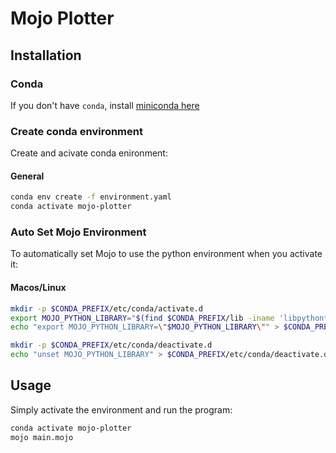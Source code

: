 # Mojo Plotter

## Installation

### Conda

If you don't have `conda`, install [miniconda here](https://docs.conda.io/projects/miniconda/en/latest/#quick-command-line-install)

### Create conda environment

Create and acivate conda enironment:

#### General

```bash
conda env create -f environment.yaml
conda activate mojo-plotter
```

### Auto Set Mojo Environment

To automatically set Mojo to use the python environment when you activate it:

#### Macos/Linux

```bash
mkdir -p $CONDA_PREFIX/etc/conda/activate.d
export MOJO_PYTHON_LIBRARY="$(find $CONDA_PREFIX/lib -iname 'libpython*.[s,d]*' | sort -r | head -n 1)"
echo "export MOJO_PYTHON_LIBRARY=\"$MOJO_PYTHON_LIBRARY\"" > $CONDA_PREFIX/etc/conda/activate.d/export-mojo.sh

mkdir -p $CONDA_PREFIX/etc/conda/deactivate.d
echo "unset MOJO_PYTHON_LIBRARY" > $CONDA_PREFIX/etc/conda/deactivate.d/unset-mojo.sh
```

## Usage

Simply activate the environment and run the program:

```bash
conda activate mojo-plotter
mojo main.mojo
```
